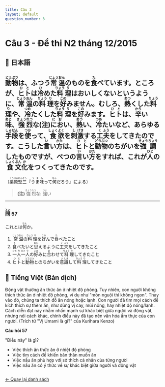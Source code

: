 ```yaml
---
title: Câu 3
layout: default
question_number: 3
---
```


# Câu 3 - Đề thi N2 tháng 12/2015
## 📖 日本語
## <ruby>動<rt>どう</rt></ruby><ruby>物<rt>ぶつ</rt></ruby>は、ふつう<ruby>常<rt>じょう</rt></ruby><ruby>温<rt>おん</rt></ruby>のものを<ruby>食<rt>た</rt></ruby>べています。ところが、<ruby>ヒ<rt>ひ</rt></ruby><ruby>ト<rt>と</rt></ruby>は<ruby>冷<rt>ひ</rt></ruby>めた<ruby>料<rt>りょう</rt></ruby><ruby>理<rt>り</rt></ruby>はおいしくないというように、<ruby>常<rt>じょう</rt></ruby><ruby>温<rt>おん</rt></ruby>の<ruby>料<rt>りょう</rt></ruby><ruby>理<rt>り</rt></ruby>を<ruby>好<rt>この</rt></ruby>みません。むしろ、<ruby>熱<rt>あつ</rt></ruby>くした<ruby>料<rt>りょう</rt></ruby><ruby>理<rt>り</rt></ruby>や、<ruby>冷<rt>つめ</rt></ruby>たくした<ruby>料<rt>りょう</rt></ruby><ruby>理<rt>り</rt></ruby>を<ruby>好<rt>この</rt></ruby>みます。<ruby>ヒ<rt>ひ</rt></ruby><ruby>ト<rt>と</rt></ruby>は、<ruby>辛<rt>から</rt></ruby>い<ruby>味<rt>あじ</rt></ruby>、<ruby>強<rt>きょう</rt></ruby><ruby>烈<rt>れつ</rt></ruby>な(注)<ruby>にお<rt>にお</rt></ruby>い、<ruby>熱<rt>あつ</rt></ruby>い、<ruby>冷<rt>つめ</rt></ruby>たいなど、あらゆる<ruby>手<rt>しゅ</rt></ruby><ruby>段<rt>だん</rt></ruby>を<ruby>使<rt>つか</rt></ruby>って、<ruby>食<rt>しょく</rt></ruby><ruby>欲<rt>よく</rt></ruby>を<ruby>刺<rt>し</rt></ruby><ruby>激<rt>げき</rt></ruby>する<ruby>工<rt>く</rt></ruby><ruby>夫<rt>ふう</rt></ruby>をしてきたのです。こうした<ruby>言<rt>い</rt></ruby>い<ruby>方<rt>かた</rt></ruby>は、<ruby>ヒ<rt>ひ</rt></ruby><ruby>ト<rt>と</rt></ruby>と<ruby>動<rt>どう</rt></ruby><ruby>物<rt>ぶつ</rt></ruby>のちがいを<ruby>強<rt>きょう</rt></ruby><ruby>調<rt>ちょう</rt></ruby>したものですが、べつの<ruby>言<rt>い</rt></ruby>い<ruby>方<rt>かた</rt></ruby>をすれば、これが<ruby>人<rt>ひと</rt></ruby>の<ruby>食<rt>しょく</rt></ruby><ruby>文<rt>ぶん</rt></ruby><ruby>化<rt>か</rt></ruby>をつくってきたのです。  
（<ruby>栗<rt>くり</rt></ruby><ruby>原<rt>はら</rt></ruby><ruby>堅<rt>けん</rt></ruby><ruby>三<rt>ぞう</rt></ruby>『<ruby>うま<rt>うま</rt></ruby><ruby>味<rt>み</rt></ruby>って<ruby>何<rt>なん</rt></ruby>だろう』による）  

> **(注)** <ruby>強<rt>きょう</rt></ruby><ruby>烈<rt>れつ</rt></ruby>な: <ruby>強<rt>つよ</rt></ruby>い  

---

### <ruby>問<rt>とい</rt></ruby> 57  
これとは<ruby>何<rt>なん</rt></ruby>か。  

1. <ruby>常<rt>じょう</rt></ruby><ruby>温<rt>おん</rt></ruby>の<ruby>料<rt>りょう</rt></ruby><ruby>理<rt>り</rt></ruby>を<ruby>好<rt>この</rt></ruby>んで<ruby>食<rt>た</rt></ruby>べたこと  
2. <ruby>食<rt>た</rt></ruby>べたいと<ruby>思<rt>おも</rt></ruby>えるように<ruby>工<rt>く</rt></ruby><ruby>夫<rt>ふう</rt></ruby>をしてきたこと  
3. <ruby>一<rt>ひと</rt></ruby><ruby>人<rt>り</rt></ruby><ruby>一<rt>ひと</rt></ruby><ruby>人<rt>り</rt></ruby>の<ruby>好<rt>この</rt></ruby>みに<ruby>合<rt>あ</rt></ruby>わせて<ruby>料<rt>りょう</rt></ruby><ruby>理<rt>り</rt></ruby>してきたこと  
4. <ruby>ヒ<rt>ひ</rt></ruby><ruby>ト<rt>と</rt></ruby>と<ruby>動<rt>どう</rt></ruby><ruby>物<rt>ぶつ</rt></ruby>とのちがいを<ruby>意<rt>い</rt></ruby><ruby>識<rt>しき</rt></ruby>して<ruby>料<rt>りょう</rt></ruby><ruby>理<rt>り</rt></ruby>してきたこと

## 📘 Tiếng Việt (Bản dịch)
Động vật thường ăn thức ăn ở nhiệt độ phòng. Tuy nhiên, con người không thích thức ăn ở nhiệt độ phòng, ví dụ như "món nguội thì không ngon". Thay vào đó, chúng ta thích đồ ăn nóng hoặc lạnh. Con người đã tìm mọi cách để kích thích sự thèm ăn, như dùng vị cay, mùi nồng, hay nhiệt độ nóng/lạnh. Cách diễn đạt này nhằm nhấn mạnh sự khác biệt giữa người và động vật, nhưng nói cách khác, chính điều này đã tạo nên văn hóa ẩm thực của con người.
(Trích từ "Vị Umami là gì?" của Kurihara Kenzo)

**Câu hỏi 57**

"Điều này" là gì?

* Việc thích ăn thức ăn ở nhiệt độ phòng
* Việc tìm cách để khiến bản thân muốn ăn
* Việc nấu ăn phù hợp với sở thích cá nhân của từng người
* Việc nấu ăn có ý thức về sự khác biệt giữa người và động vật

<div style="margin-top: 2em;">
  <a href="/exam/n2/2015/">← Quay lại danh sách</a>
</div>
